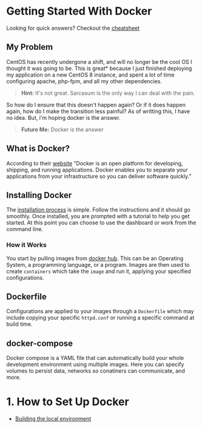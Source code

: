 # Getting Started With Docker
Looking for quick answers? Checkout the [cheatsheet](cheatsheet.md)

## My Problem
CentOS has recently undergone a shift, and will no longer be the cool OS I thought it was going to be. This is great\* because I just finished deploying my application on a new CentOS 8 instance, and spent a lot of time configuring apache, php-fpm, and all my other dependencies. 

> **Hint:**
> It's not great. Sarcasum is the only way I can deal with the pain.

So how do I ensure that this doesn't happen again? Or if it does happen again, how do I make the transition less painful? As of writting this, I have no idea. But, i'm hoping docker is the answer.
> **Future Me:**
> Docker is the answer

## What is Docker?
According to their [website](https://docs.docker.com/get-started/overview/) "Docker is an open platform for developing, shipping, and running applications. Docker enables you to separate your applications from your infrastructure so you can deliver software quickly."

## Installing Docker
The [installation process](https://docs.docker.com/get-docker/) is simple. Follow the instructions and it should go smoothly. Once installed, you are prompted with a tutorial to help you get started. At this point you can choose to use the dashboard or work from the command line.

### How it Works
You start by pulling images from [docker hub](https://hub.docker.com/). This can be an Operating System, a programming language, or a program. Images are then used to create `containers` which take the `image` and run it, applying your specified configurations.

## Dockerfile
Configurations are applied to your images through a `Dockerfile` which may include copying your specific `httpd.conf` or running a specific command at build time.

## docker-compose
Docker compose is a YAML file that can automatically build your whole development environment using multiple images. Here you can specify volumes to persist data, networks so conatiners can communicate, and more. 

# 1. How to Set Up Docker
- [Building the local environment](setup.md)
